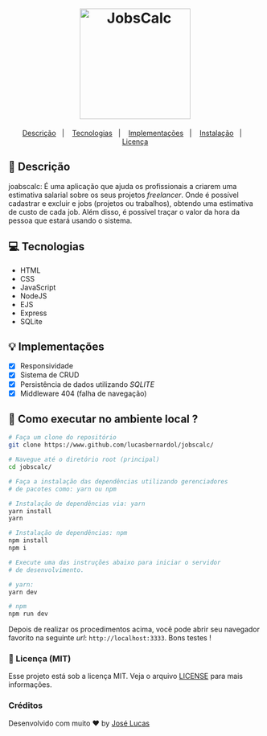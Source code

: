 <h1 align="center">
  <img alt="JobsCalc" title="JobsCalc" src="https://i.imgur.com/Veqm7Gh.png" width="220px" />
</h1>

<p align="center">
  <a href="#book-descrição">Descrição</a>&nbsp;&nbsp;&nbsp;|&nbsp;&nbsp;&nbsp;
  <a href="#computer-tecnologias">Tecnologias</a>&nbsp;&nbsp;&nbsp;|&nbsp;&nbsp;&nbsp;
  <a href="#bulb-implementações">Implementações</a>&nbsp;&nbsp;&nbsp;|&nbsp;&nbsp;&nbsp;
  <a href="#wrench-como-executar-no-ambiente-local">Instalação</a>&nbsp;&nbsp;&nbsp;|&nbsp;&nbsp;&nbsp;
  <a href="#memo-licença">Licença</a>
</p>

## :book: Descrição

joabscalc: É uma aplicação que ajuda os profissionais a criarem uma
estimativa salarial sobre os seus projetos _freelancer_. Onde é possível
cadastrar e excluir e jobs (projetos ou trabalhos), obtendo uma estimativa
de custo de cada job. Além disso, é possível traçar o valor da hora
da pessoa que estará usando o sistema.

## :computer: Tecnologias

- HTML
- CSS
- JavaScript
- NodeJS
- EJS
- Express
- SQLite

## :bulb: Implementações

- [x] Responsividade
- [x] Sistema de CRUD
- [x] Persistência de dados utilizando _SQLITE_
- [x] Middleware 404 (falha de navegação)

## :wrench: Como executar no ambiente local ?

```bash
# Faça um clone do repositório
git clone https://www.github.com/lucasbernardol/jobscalc/

# Navegue até o diretório root (principal)
cd jobscalc/

# Faça a instalação das dependências utilizando gerenciadores
# de pacotes como: yarn ou npm

# Instalação de dependências via: yarn
yarn install
yarn

# Instalação de dependências: npm
npm install
npm i

# Execute uma das instruções abaixo para iniciar o servidor
# de desenvolvimento.

# yarn:
yarn dev

# npm
npm run dev
```

Depois de realizar os procedimentos acima, você pode abrir seu navegador
favorito na seguinte _url_: `http://localhost:3333`. Bons testes !

### :memo: Licença (MIT)

Esse projeto está sob a licença MIT. Veja o arquivo [LICENSE](LICENSE) para mais informações.

### Créditos

Desenvolvido com muito :heart: by [José Lucas](https://github.com/lucasbernardol)
